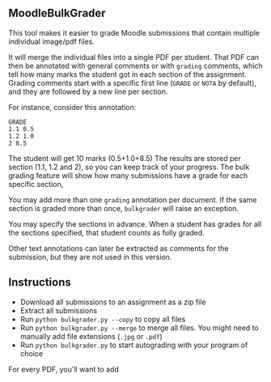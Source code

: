 ## MoodleBulkGrader

This tool makes it easier to grade Moodle submissions that contain
multiple individual image/pdf files.

It will merge the individual files into a single PDF per student.
That PDF can then be annotated with general comments or with `grading` comments, 
which tell how many marks the student got in each section of the assignment.
Grading comments start with a specific first line (`GRADE` or `NOTA` by default),
and they are followed by a new line per section.

For instance, consider this annotation:

```
GRADE
1.1 0.5
1.2 1.0
2 8.5
```

The student will get 10 marks (0.5+1.0+8.5)
The results are stored per section (1.1, 1.2 and 2), so you can keep
track of your progress.
The bulk grading feature will show how many submissions have a grade for
each specific section,

You may add more than one `grading` annotation per document.
If the same section is graded more than once, `bulkgrader` will raise an 
exception.

You may specify the sections in advance.
When a student has grades for all the sections specified, that student counts
as fully graded.

Other text annotations can later be extracted as comments for the submission,
but they are not used in this version.

## Instructions
- Download all submissions to an assignment as a zip file
- Extract all submissions
- Run `python bulkgrader.py --copy` to copy all files
- Run `python bulkgrader.py --merge` to merge all files. You might need
to manually add file extensions (`.jpg` or `.pdf`)
- Run `python bulkgrader.py` to start autograding with your program of choice

For every PDF, you'll want to add
